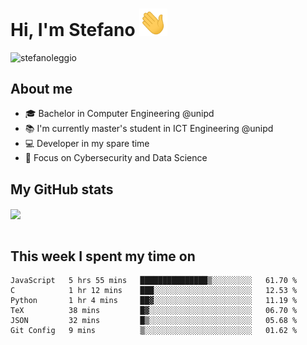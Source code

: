 # Hi, I'm Stefano <img src="https://raw.githubusercontent.com/stefanoleggio/stefanoleggio/main/images/wave.gif" width="45px">

<p align="left"> <img src="https://komarev.com/ghpvc/?username=stefanoleggio&label=Views&color=blue&style=plastic" alt="stefanoleggio" /></p>

## About me
- 🎓 Bachelor in Computer Engineering @unipd
- 📚 I'm currently master's student in ICT Engineering @unipd
- 💻 Developer in my spare time
- 🎯 Focus on Cybersecurity and Data Science


## My GitHub stats

<a href="https://github.com/anuraghazra/github-readme-stats" >
  <img align="center" src="https://github-readme-stats.vercel.app/api/top-langs/?username=stefanoleggio&langs_count=10&hide=jupyter%20notebook,html,blade&layout=compact&count_private=true&theme=swift" />
</a>
</br>
</br>

## This week I spent my time on


<!--START_SECTION:waka-->

```text
JavaScript   5 hrs 55 mins   ███████████████▒░░░░░░░░░   61.70 %
C            1 hr 12 mins    ███░░░░░░░░░░░░░░░░░░░░░░   12.53 %
Python       1 hr 4 mins     ██▓░░░░░░░░░░░░░░░░░░░░░░   11.19 %
TeX          38 mins         █▓░░░░░░░░░░░░░░░░░░░░░░░   06.70 %
JSON         32 mins         █▒░░░░░░░░░░░░░░░░░░░░░░░   05.68 %
Git Config   9 mins          ▒░░░░░░░░░░░░░░░░░░░░░░░░   01.62 %
```

<!--END_SECTION:waka-->


